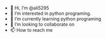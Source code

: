 - 👋 Hi, I’m @ali5295
- 👀 I’m interested in python programing.
- 🌱 I’m currently learning python programing
- 💞️ I’m looking to collaborate on 
- 📫 How to reach me 

<!---
ali5295/ali5295 is a ✨ special ✨ repository because its `README.md` (this file) appears on your GitHub profile.
You can click the Preview link to take a look at your changes.
--->
